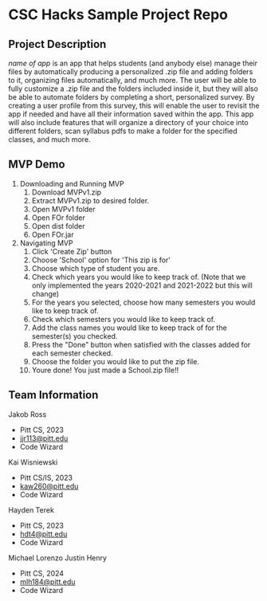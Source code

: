 # CSC Hacks Sample Project Repo
## Project Description
*name of app* is an app that helps students (and anybody else) manage their files by automatically producing a personalized .zip file and adding folders to it, organizing files automatically, and much more. The user will be able to fully customize a .zip file and the folders included inside it, but they will also be able to automate folders by completing a short, personalized survey. By creating a user profile from this survey, this will enable the user to revisit the app if needed and have all their information saved within the app. This app will also include features that will organize a directory of your choice into different folders, scan syllabus pdfs to make a folder for the specified classes, and much more.
## MVP Demo
1. Downloading and Running MVP
    1. Download MVPv1.zip
    2. Extract MVPv1.zip to desired folder.
    3. Open MVPv1 folder
    4. Open FOr folder
    5. Open dist folder
    6. Open FOr.jar
2. Navigating MVP
    1. Click 'Create Zip' button
    2. Choose 'School' option for 'This zip is for'
    3. Choose which type of student you are.
    4. Check which years you would like to keep track of. (Note that we only implemented the years 2020-2021 and 2021-2022 but this will change)
    5. For the years you selected, choose how many semesters you would like to keep track of.
    6. Check which semesters you would like to keep track of.
    7. Add the class names you would like to keep track of for the semester(s) you checked.
    8. Press the "Done" button when satisfied with the classes added for each semester checked.
    9. Choose the folder you would like to put the zip file.
    10. Youre done! You just made a School.zip file!!

## Team Information
Jakob Ross
* Pitt CS, 2023
* jjr113@pitt.edu
* Code Wizard

Kai Wisniewski
* Pitt CS/IS, 2023
* kaw260@pitt.edu
* Code Wizard

Hayden Terek
* Pitt CS, 2023
* hdt4@pitt.edu
* Code Wizard

Michael Lorenzo Justin Henry
* Pitt CS, 2024
* mlh184@pitt.edu
* Code Wizard
